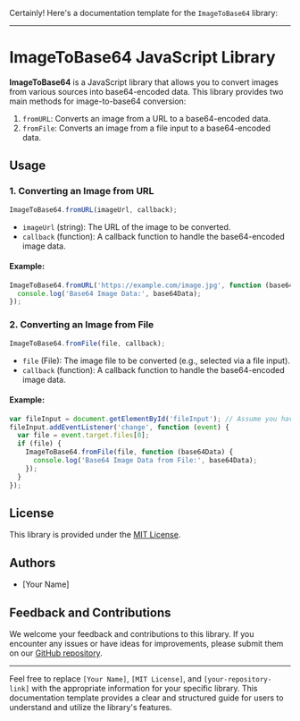 Certainly! Here's a documentation template for the `ImageToBase64` library:

---

# ImageToBase64 JavaScript Library

**ImageToBase64** is a JavaScript library that allows you to convert images from various sources into base64-encoded data. This library provides two main methods for image-to-base64 conversion:

1. `fromURL`: Converts an image from a URL to a base64-encoded data.
2. `fromFile`: Converts an image from a file input to a base64-encoded data.

## Usage

### 1. Converting an Image from URL

```javascript
ImageToBase64.fromURL(imageUrl, callback);
```

- `imageUrl` (string): The URL of the image to be converted.
- `callback` (function): A callback function to handle the base64-encoded image data.

#### Example:

```javascript
ImageToBase64.fromURL('https://example.com/image.jpg', function (base64Data) {
  console.log('Base64 Image Data:', base64Data);
});
```

### 2. Converting an Image from File

```javascript
ImageToBase64.fromFile(file, callback);
```

- `file` (File): The image file to be converted (e.g., selected via a file input).
- `callback` (function): A callback function to handle the base64-encoded image data.

#### Example:

```javascript
var fileInput = document.getElementById('fileInput'); // Assume you have an input element with the id "fileInput"
fileInput.addEventListener('change', function (event) {
  var file = event.target.files[0];
  if (file) {
    ImageToBase64.fromFile(file, function (base64Data) {
      console.log('Base64 Image Data from File:', base64Data);
    });
  }
});
```

## License

This library is provided under the [MIT License](https://opensource.org/licenses/MIT).

## Authors

- [Your Name]

## Feedback and Contributions

We welcome your feedback and contributions to this library. If you encounter any issues or have ideas for improvements, please submit them on our [GitHub repository](https://github.com/your-repository-link).

---

Feel free to replace `[Your Name]`, `[MIT License]`, and `[your-repository-link]` with the appropriate information for your specific library. This documentation template provides a clear and structured guide for users to understand and utilize the library's features.